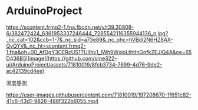 # ArduinoProject

[
](https://scontent.frmq2-1.fna.fbcdn.net/v/t39.30808-6/382472424_6361953337246444_7285542116355944136_n.jpg?_nc_cat=102&ccb=1-7&_nc_sid=a73e89&_nc_ohc=hVBdi2N6HZ8AX-QyQYV&_nc_ht=scontent.frmq2-1.fna&oh=00_AfDgY3CERcUS1TUlIhv1_IWh9WxjoLthtInGpfkZEJIQ4A&oe=65D436B5)https://scontent.frmq2-1.fna.fbcdn.net/v/t39.30808-6/382472424_6361953337246444_7285542116355944136_n.jpg?_nc_cat=102&ccb=1-7&_nc_sid=a73e89&_nc_ohc=hVBdi2N6HZ8AX-QyQYV&_nc_ht=scontent.frmq2-1.fna&oh=00_AfDgY3CERcUS1TUlIhv1_IWh9WxjoLthtInGpfkZEJIQ4A&oe=65D436B5![image](https://github.com/sme322-ui/ArduinoProject/assets/71810019/8fcb3734-7699-4d76-9de2-ac42139cd4ee)


溫度感測

https://user-images.githubusercontent.com/71810019/197208670-1f651c82-41c6-43d1-9826-486f322b6055.mp4

